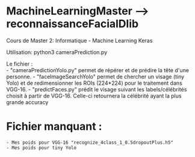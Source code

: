 # MachineLearningMaster --> reconnaissanceFacialDlib
Cours de Master 2: Informatique - Machine Learning Keras

Utilisation: python3 cameraPrediction.py

Le fichier :  
    - "cameraPredictionYolo.py" permet de répérer et de prédire la tête d'une personne.
    - "faceImageSearchYolo" permet de chercher un visage (tiny Yolo) et de redimensionner les ROIs (224*224) pour le traitement dans VGG-16.
    - "predictFaces.py" prédit le visage suivant les labels/célébrités choisit à partir de VGG-16. Celle-ci retournera la célébrité ayant la plus grande accuracy

# Fichier manquant :
    - Mes poids pour VGG-16 "recognize_4class_1_0.5dropoutPlus.h5"
    - Mes poids pour tiny Yolo
